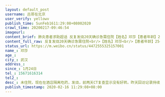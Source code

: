 ```yaml
---
layout: default_post
username: 吕哥在北京
user_verify: yellowv
publish_time: SunFeb1611:29:08+08002020
crawl_time: 20200217-09:46:54
imageurl: 
content_brief: 肺炎患者求助超话 反复发烧20天确诊急需住院【姓名】邓莎【患者年龄】25【所在城市】武汉【详细地址】硚口区沿河大道江山如画一期五栋1006【患病时间】1月24日【急需的帮助】反复发烧20天，核酸检测确诊【联系人】邓莎【联系方式】15671616314【病情描述】 未住院，现在在酒店隔离吃药， ...全文
content_full_raw: 反复发烧20天确诊急需住院<br/>【姓名】邓莎<br/>【患者年龄】25<br/>【所在城市】武汉<br/>【详细地址】硚口区沿河大道江山如画一期五栋1006<br/>【患病时间】1月24日<br/>【急需的帮助】反复发烧20天，核酸检测确诊<br/>【联系人】邓莎<br/>【联系方式】15671616314<br/>【病情描述】<br/>未住院，现在在酒店隔离吃药，发烧，前两天CT复查显示没有好转。昨天回访记录持续发烧20多天，反复与社区沟通多次无果。<adata-url="http://t.cn/ELT0hke"href="http://weibo.com/p/1001018008611000000000000"data-hide=""><spanclass='url-icon'><imgstyle='width:1rem;height:1rem'src='https://h5.sinaimg.cn/upload/2015/09/25/3/timeline_card_small_location_default.png'></span><spanclass="surl-text">北京</span></a>
status_url: https://m.weibo.cn/status/4472555325157001
name_: 邓莎
age_: 
city_: 武汉
address_: 
since_: 1月24日
tel_: 15671616314
tel2_: 
desc_: 未住院，现在在酒店隔离吃药，发烧，前两天CT复查显示没有好转。昨天回访记录持续发烧20多天，反复与社区沟通多次无果。<adata-url="http//t.cn/ELT0hke"href="http//weibo.com/p/1001018008611000000000000"data-hide=""><spanclass='url-icon'><imgstyle='width1rem;height1rem'src='https//h5.sinaimg.cn/upload/2015/09/25/3/timeline_card_small_location_default.png'></span><spanclass="surl-text">北京</span></a>
publish_timestamp: 2020-02-16 11:29:08+08:00
---
```

